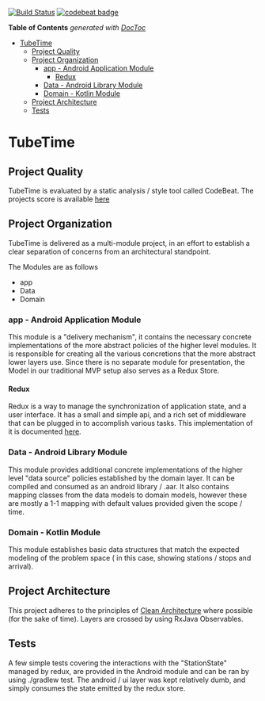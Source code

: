 [![Build Status](https://www.bitrise.io/app/547bb746a3d13a33/status.svg?token=-RbxC75-RzYtbzY2jODakQ&branch=master)](https://www.bitrise.io/app/547bb746a3d13a33)
[![codebeat badge](https://codebeat.co/badges/301136ae-f0fa-4e5d-802b-6b916dd3331f)](https://codebeat.co/projects/github-com-wrparrish-tubetime-master)

<!-- START doctoc generated TOC please keep comment here to allow auto update -->
<!-- DON'T EDIT THIS SECTION, INSTEAD RE-RUN doctoc TO UPDATE -->
**Table of Contents**  *generated with [DocToc](https://github.com/thlorenz/doctoc)*

- [TubeTime](#tubetime)
  - [Project Quality](#project-quality)
  - [Project Organization](#project-organization)
    - [app - Android Application Module](#app---android-application-module)
      - [Redux](#redux)
    - [Data - Android Library Module](#data---android-library-module)
    - [Domain - Kotlin Module](#domain---kotlin-module)
  - [Project Architecture](#project-architecture)
  - [Tests](#tests)

<!-- END doctoc generated TOC please keep comment here to allow auto update -->

# TubeTime

## Project Quality
TubeTime is evaluated by a static analysis / style tool called CodeBeat. The projects  score is available [here](https://codebeat.co/projects/github-com-wrparrish-tubetime-master)


## Project Organization
TubeTime is delivered as a multi-module project, in an effort to establish a clear separation of concerns from an architectural standpoint.

The Modules are as follows

* app
* Data
* Domain

###  app - Android Application Module
This module  is a "delivery mechanism", it contains the necessary concrete implementations of the more abstract policies of the higher level modules.  It is responsible for creating all the various concretions that the more abstract lower layers  use. Since there is no separate module for presentation, the Model in our traditional  MVP setup also serves as a Redux Store.
#### Redux
Redux is a way to manage the synchronization of  application state, and a user interface. It has a small and simple api, and a rich set of middleware that can be plugged in to accomplish various tasks. This implementation of it is  documented [here](https://suas.readme.io/docs).



### Data - Android Library Module
This module provides additional concrete implementations of the higher level "data source"  policies established by the domain layer. It can be compiled and consumed as an android library  / .aar. It also contains mapping classes from the data models to domain models, however these are mostly a  1-1 mapping with default values provided given the scope / time.


### Domain - Kotlin Module
This module establishes basic data structures that match the expected modeling of the problem space ( in this case, showing stations / stops and arrival).


## Project Architecture
This project adheres to the principles of [Clean Architecture](https://8thlight.com/blog/uncle-bob/2012/08/13/the-clean-architecture.html)  where possible (for the sake of time).  Layers are crossed by using RxJava Observables.

## Tests
A few simple tests covering the interactions with the "StationState" managed by redux,  are provided in the Android module and can be ran by using ./gradlew test.
 The android / ui layer was kept relatively dumb,  and simply consumes the state emitted by the redux store.






